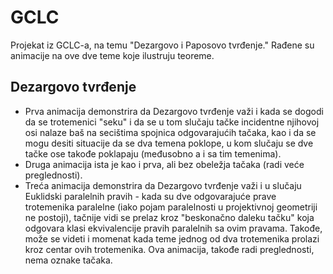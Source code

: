 # GCLC
Projekat iz GCLC-a, na temu "Dezargovo i Paposovo tvrđenje." Rađene su animacije na ove dve teme koje ilustruju teoreme.

## Dezargovo tvrđenje
* Prva animacija demonstrira da Dezargovo tvrđenje važi i kada se dogodi da se trotemenici "seku" i da se u tom slučaju tačke incidentne njihovoj osi nalaze baš na secištima spojnica odgovarajućih tačaka, kao i da se mogu desiti situacije da se dva temena poklope, u kom slučaju se dve tačke ose takođe poklapaju (međusobno a i sa tim temenima).
* Druga animacija ista je kao i prva, ali bez obeležja tačaka (radi veće preglednosti).
* Treća animacija demonstrira da Dezargovo tvrđenje važi i u slučaju Euklidski paralelnih pravih - kada su dve odgovarajuće prave trotemenika paralelne (iako pojam paralelnosti u projektivnoj geometriji ne postoji), tačnije vidi se prelaz kroz "beskonačno daleku tačku" koja odgovara klasi ekvivalencije pravih paralelnih sa ovim pravama. Takođe, može se videti i momenat kada teme jednog od dva trotemenika prolazi kroz centar ovih trotemenika. Ova animacija, takođe radi preglednosti, nema oznake tačaka.

